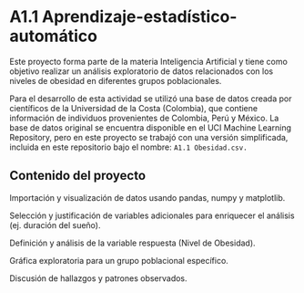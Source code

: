 # **A1.1 Aprendizaje-estadístico-automático**

Este proyecto forma parte de la materia Inteligencia Artificial y tiene como objetivo realizar un análisis exploratorio de datos relacionados con los niveles de obesidad en diferentes grupos poblacionales.

Para el desarrollo de esta actividad se utilizó una base de datos creada por científicos de la Universidad de la Costa (Colombia), que contiene información de individuos provenientes de Colombia, Perú y México. La base de datos original se encuentra disponible en el UCI Machine Learning Repository, pero en este proyecto se trabajó con una versión simplificada, incluida en este repositorio bajo el nombre: `A1.1 Obesidad.csv.`

## **Contenido del proyecto**

Importación y visualización de datos usando pandas, numpy y matplotlib.

Selección y justificación de variables adicionales para enriquecer el análisis (ej. duración del sueño).

Definición y análisis de la variable respuesta (Nivel de Obesidad).

Gráfica exploratoria para un grupo poblacional específico.

Discusión de hallazgos y patrones observados.
